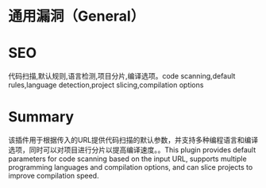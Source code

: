 # 通用漏洞（General）
# SEO
代码扫描,默认规则,语言检测,项目分片,编译选项。code scanning,default rules,language detection,project slicing,compilation options
# Summary
该插件用于根据传入的URL提供代码扫描的默认参数，并支持多种编程语言和编译选项，同时可以对项目进行分片以提高编译速度。。This plugin provides default parameters for code scanning based on the input URL, supports multiple programming languages and compilation options, and can slice projects to improve compilation speed.
